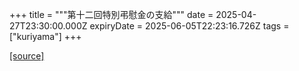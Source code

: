 +++
title = """第十二回特別弔慰金の支給"""
date = 2025-04-27T23:30:00.000Z
expiryDate = 2025-06-05T22:23:16.726Z
tags = ["kuriyama"]
+++


[[source]](https://www.town.kuriyama.hokkaido.jp/soshiki/39/31518.html)
